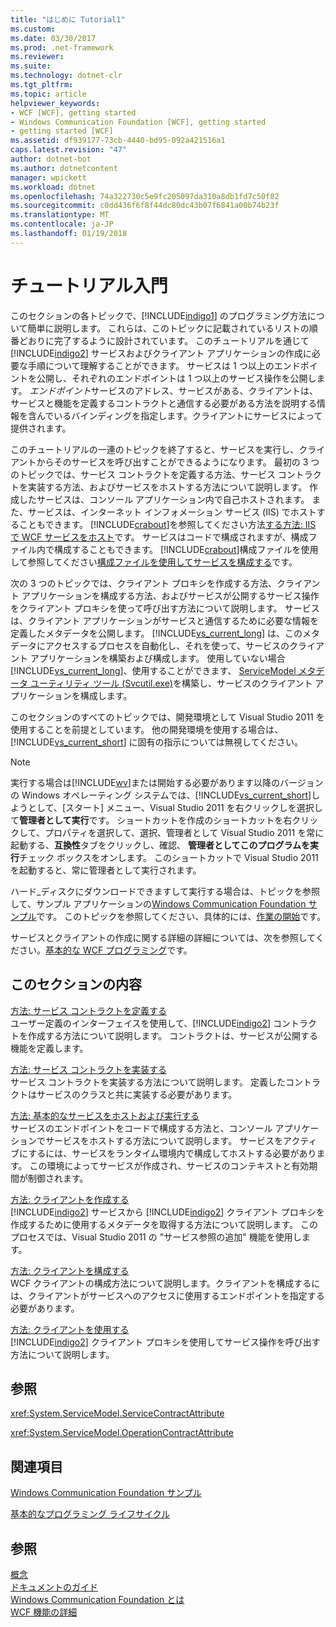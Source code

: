 ```yaml
---
title: "はじめに Tutorial1"
ms.custom: 
ms.date: 03/30/2017
ms.prod: .net-framework
ms.reviewer: 
ms.suite: 
ms.technology: dotnet-clr
ms.tgt_pltfrm: 
ms.topic: article
helpviewer_keywords:
- WCF [WCF], getting started
- Windows Communication Foundation [WCF], getting started
- getting started [WCF]
ms.assetid: df939177-73cb-4440-bd95-092a421516a1
caps.latest.revision: "47"
author: dotnet-bot
ms.author: dotnetcontent
manager: wpickett
ms.workload: dotnet
ms.openlocfilehash: 74a322730c5e9fc205097da310a8db1fd7c50f82
ms.sourcegitcommit: c0dd436f6f8f44dc80dc43b07f6841a00b74b23f
ms.translationtype: MT
ms.contentlocale: ja-JP
ms.lasthandoff: 01/19/2018
---
```

# <a name="getting-started-tutorial"></a>チュートリアル入門
このセクションの各トピックで、[!INCLUDE[indigo1](../../../includes/indigo1-md.md)] のプログラミング方法について簡単に説明します。 これらは、このトピックに記載されているリストの順番どおりに完了するように設計されています。 このチュートリアルを通じて [!INCLUDE[indigo2](../../../includes/indigo2-md.md)] サービスおよびクライアント アプリケーションの作成に必要な手順について理解することができます。 サービスは 1 つ以上のエンドポイントを公開し、それぞれのエンドポイントは 1 つ以上のサービス操作を公開します。 *エンドポイント*サービスのアドレス、サービスがある、クライアントは、サービスと機能を定義するコントラクトと通信する必要がある方法を説明する情報を含んでいるバインディングを指定します。クライアントにサービスによって提供されます。  
  
 このチュートリアルの一連のトピックを終了すると、サービスを実行し、クライアントからそのサービスを呼び出すことができるようになります。 最初の 3 つのトピックでは、サービス コントラクトを定義する方法、サービス コントラクトを実装する方法、およびサービスをホストする方法について説明します。 作成したサービスは、コンソール アプリケーション内で自己ホストされます。 また、サービスは、インターネット インフォメーション サービス (IIS) でホストすることもできます。 [!INCLUDE[crabout](../../../includes/crabout-md.md)]を参照してください方法[する方法: IIS で WCF サービスをホスト](../../../docs/framework/wcf/feature-details/how-to-host-a-wcf-service-in-iis.md)です。 サービスはコードで構成されますが、構成ファイル内で構成することもできます。 [!INCLUDE[crabout](../../../includes/crabout-md.md)]構成ファイルを使用して参照してください[構成ファイルを使用してサービスを構成する](../../../docs/framework/wcf/configuring-services-using-configuration-files.md)です。  
  
 次の 3 つのトピックでは、クライアント プロキシを作成する方法、クライアント アプリケーションを構成する方法、およびサービスが公開するサービス操作をクライアント プロキシを使って呼び出す方法について説明します。 サービスは、クライアント アプリケーションがサービスと通信するために必要な情報を定義したメタデータを公開します。 [!INCLUDE[vs_current_long](../../../includes/vs-current-long-md.md)] は、このメタデータにアクセスするプロセスを自動化し、それを使って、サービスのクライアント アプリケーションを構築および構成します。 使用していない場合[!INCLUDE[vs_current_long](../../../includes/vs-current-long-md.md)]、使用することができます、 [ServiceModel メタデータ ユーティリティ ツール (Svcutil.exe)](../../../docs/framework/wcf/servicemodel-metadata-utility-tool-svcutil-exe.md)を構築し、サービスのクライアント アプリケーションを構成します。  
  
 このセクションのすべてのトピックでは、開発環境として Visual Studio 2011 を使用することを前提としています。 他の開発環境を使用する場合は、[!INCLUDE[vs_current_short](../../../includes/vs-current-short-md.md)] に固有の指示については無視してください。  
  
> [!NOTE]
>  実行する場合は[!INCLUDE[wv](../../../includes/wv-md.md)]または開始する必要があります以降のバージョンの Windows オペレーティング システムでは、[!INCLUDE[vs_current_short](../../../includes/vs-current-short-md.md)]しようとして、[スタート] メニュー、Visual Studio 2011 を右クリックしを選択して**管理者として実行**です。 ショートカットを作成のショートカットを右クリックして、プロパティを選択して、選択、管理者として Visual Studio 2011 を常に起動する、**互換性**タブをクリックし、確認、 **管理者としてこのプログラムを実行**チェック ボックスをオンします。 このショートカットで Visual Studio 2011 を起動すると、常に管理者として実行されます。  
  
 ハード_ディスクにダウンロードできますして実行する場合は、トピックを参照して、サンプル アプリケーションの[Windows Communication Foundation サンプル](http://msdn.microsoft.com/library/8ec9d192-5d81-4f64-bfd3-90c5e5858c91)です。 このトピックを参照してください、具体的には、[作業の開始](../../../docs/framework/wcf/samples/getting-started-sample.md)です。  
  
 サービスとクライアントの作成に関する詳細の詳細については、次を参照してください。[基本的な WCF プログラミング](../../../docs/framework/wcf/basic-wcf-programming.md)です。  
  
## <a name="in-this-section"></a>このセクションの内容  
 [方法: サービス コントラクトを定義する](../../../docs/framework/wcf/how-to-define-a-wcf-service-contract.md)  
 ユーザー定義のインターフェイスを使用して、[!INCLUDE[indigo2](../../../includes/indigo2-md.md)] コントラクトを作成する方法について説明します。 コントラクトは、サービスが公開する機能を定義します。  
  
 [方法: サービス コントラクトを実装する](../../../docs/framework/wcf/how-to-implement-a-wcf-contract.md)  
 サービス コントラクトを実装する方法について説明します。 定義したコントラクトはサービスのクラスと共に実装する必要があります。  
  
 [方法: 基本的なサービスをホストおよび実行する](../../../docs/framework/wcf/how-to-host-and-run-a-basic-wcf-service.md)  
 サービスのエンドポイントをコードで構成する方法と、コンソール アプリケーションでサービスをホストする方法について説明します。 サービスをアクティブにするには、サービスをランタイム環境内で構成してホストする必要があります。 この環境によってサービスが作成され、サービスのコンテキストと有効期間が制御されます。  
  
 [方法: クライアントを作成する](../../../docs/framework/wcf/how-to-create-a-wcf-client.md)  
 [!INCLUDE[indigo2](../../../includes/indigo2-md.md)] サービスから [!INCLUDE[indigo2](../../../includes/indigo2-md.md)] クライアント プロキシを作成するために使用するメタデータを取得する方法について説明します。 このプロセスでは、Visual Studio 2011 の "サービス参照の追加" 機能を使用します。  
  
 [方法: クライアントを構成する](../../../docs/framework/wcf/how-to-configure-a-basic-wcf-client.md)  
 WCF クライアントの構成方法について説明します。クライアントを構成するには、クライアントがサービスへのアクセスに使用するエンドポイントを指定する必要があります。  
  
 [方法: クライアントを使用する](../../../docs/framework/wcf/how-to-use-a-wcf-client.md)  
 [!INCLUDE[indigo2](../../../includes/indigo2-md.md)] クライアント プロキシを使用してサービス操作を呼び出す方法について説明します。  
  
## <a name="reference"></a>参照  
 <xref:System.ServiceModel.ServiceContractAttribute>  
  
 <xref:System.ServiceModel.OperationContractAttribute>  
  
## <a name="related-sections"></a>関連項目  
 [Windows Communication Foundation サンプル](http://msdn.microsoft.com/library/8ec9d192-5d81-4f64-bfd3-90c5e5858c91)  
  
 [基本的なプログラミング ライフサイクル](../../../docs/framework/wcf/basic-programming-lifecycle.md)  
  
## <a name="see-also"></a>参照  
 [概念](../../../docs/framework/wcf/conceptual-overview.md)  
 [ドキュメントのガイド](../../../docs/framework/wcf/guide-to-the-documentation.md)  
 [Windows Communication Foundation とは](../../../docs/framework/wcf/whats-wcf.md)  
 [WCF 機能の詳細](../../../docs/framework/wcf/feature-details/index.md)

